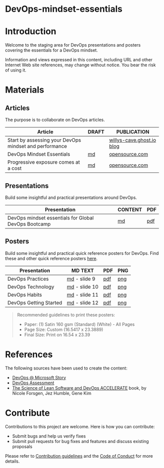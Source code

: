 
# DevOps-mindset-essentials

# Introduction 

Welcome to the staging area for DevOps presentations and posters covering the essentials for a DevOps mindset. 

Information and views expressed in this content, including URL and other Internet Web site references, may change without notice. You bear the risk of using it.

# Materials

## Articles

The purpose is to collaborate on DevOps articles.

| Article | DRAFT | PUBLICATION |
|---------|-------|-------------|
|Start by assessing your DevOps mindset and performance||[willys-cave.ghost.io blog](https://willys-cave.ghost.io/start-by-assessing-your-devops-mindset-and-performance/)|
|DevOps Mindset Essentials|[md](src/articles/devops-mindset-essentials.md)| [opensource.com](https://opensource.com/article/18/8/visualizing-devops-essentials-mindset) |
|Progressive exposure comes at a cost|[md](src/articles/progressive-exposure-cost.md)| [opensource.com](https://opensource.com/article/18/7/does-progressive-exposure-really-come-cost) |

## Presentations

Build some insightful and practical presentations around DevOps.

| Presentation | CONTENT | PDF |
|--------------|---------|-----|
| DevOps mindset essentials for Global DevOps Bootcamp | [md](src/presentations/devops-mindset-essentials-gdbc.md)|[pdf](src/presentations/devops-mindset-essentials-gdbc.pdf)|

## Posters

Build some insightful and practical quick reference posters for DevOps. Find these and other quick reference posters [here](https://www.github.com/wpschaub/quick-reference-posters).

| Presentation | MD TEXT | PDF | PNG |
|--------------|---------|-----|-----|
| DevOps Practices | [md](src/presentations/devops-mindset-essentials-gdbc.md) - slide 9|[pdf](src/posters/devops-mindset-essentials-gdbc-practices.pdf)|[png](src/posters/devops-mindset-essentials-gdbc-practices.png)| 
| DevOps Technology | [md](src/presentations/devops-mindset-essentials-gdbc.md) - slide 10|[pdf](src/posters/devops-mindset-essentials-gdbc-technology.pdf)|[png](src/posters/devops-mindset-essentials-gdbc-technology.png)| 
| DevOps Habits | [md](src/presentations/devops-mindset-essentials-gdbc.md) - slide 11|[pdf](src/posters/devops-mindset-essentials-gdbc-habits.pdf)|[png](src/posters/devops-mindset-essentials-gdbc-habits.png)| 
| DevOps Getting Started | [md](src/presentations/devops-mindset-essentials-gdbc.md) - slide 12|[pdf](src/posters/devops-mindset-essentials-gdbc-getting-started.pdf)|[png](src/posters/devops-mindset-essentials-gdbc-getting-started.png)| 

> Recommended guidelines to print these posters:
> - Paper: (1) Satin 160 gsm (Standard) (White) - All Pages 
> - Page Size: Custom (16.5417 x 23.3889)
> - Final Size: Print on 16.54 x 23.39

# References

The following sources have been used to create the content:

- [DevOps @ Microsoft Story](https://aka.ms/devops)
- [DevOps Assessment](https://aka.ms/devopsassessment)
- [The Science of Lean Software and DevOps ACCELERATE](https://lccn.loc.gov/2018007766) book, by Nicole Forsgen, Jez Humble, Gene Kim 

# Contribute

Contributions to this project are welcome. Here is how you can contribute:  

- Submit bugs and help us verify fixes  
- Submit pull requests for bug fixes and features and discuss existing proposals   

Please refer to [Contribution guidelines](.github/CONTRIBUTING.md) and the [Code of Conduct](.github/COC.md) for more details.
